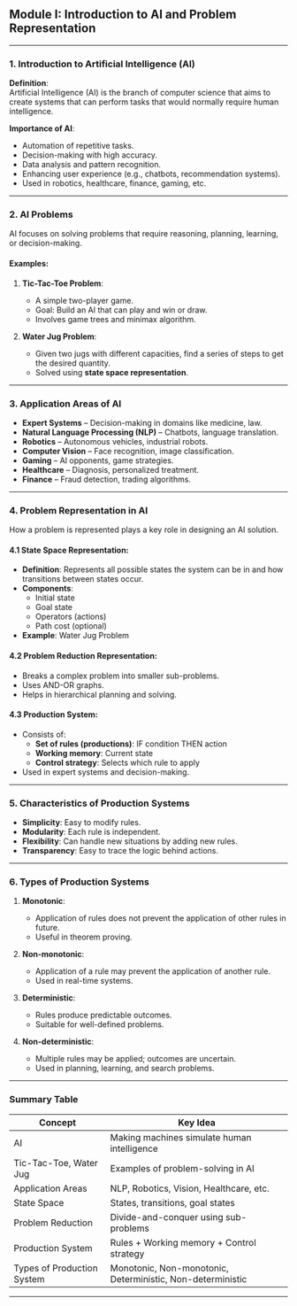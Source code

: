 ## Module I: Introduction to AI and Problem Representation

---

### 1. Introduction to Artificial Intelligence (AI)

**Definition**:  
Artificial Intelligence (AI) is the branch of computer science that aims to create systems that can perform tasks that would normally require human intelligence.

**Importance of AI**:
- Automation of repetitive tasks.
- Decision-making with high accuracy.
- Data analysis and pattern recognition.
- Enhancing user experience (e.g., chatbots, recommendation systems).
- Used in robotics, healthcare, finance, gaming, etc.

---

### 2. AI Problems

AI focuses on solving problems that require reasoning, planning, learning, or decision-making.

#### Examples:

1. **Tic-Tac-Toe Problem**:
   - A simple two-player game.
   - Goal: Build an AI that can play and win or draw.
   - Involves game trees and minimax algorithm.

2. **Water Jug Problem**:
   - Given two jugs with different capacities, find a series of steps to get the desired quantity.
   - Solved using **state space representation**.

---

### 3. Application Areas of AI

- **Expert Systems** – Decision-making in domains like medicine, law.
- **Natural Language Processing (NLP)** – Chatbots, language translation.
- **Robotics** – Autonomous vehicles, industrial robots.
- **Computer Vision** – Face recognition, image classification.
- **Gaming** – AI opponents, game strategies.
- **Healthcare** – Diagnosis, personalized treatment.
- **Finance** – Fraud detection, trading algorithms.

---

### 4. Problem Representation in AI

How a problem is represented plays a key role in designing an AI solution.

#### 4.1 State Space Representation:

- **Definition**: Represents all possible states the system can be in and how transitions between states occur.
- **Components**:
  - Initial state
  - Goal state
  - Operators (actions)
  - Path cost (optional)
- **Example**: Water Jug Problem

#### 4.2 Problem Reduction Representation:

- Breaks a complex problem into smaller sub-problems.
- Uses AND-OR graphs.
- Helps in hierarchical planning and solving.

#### 4.3 Production System:

- Consists of:
  - **Set of rules (productions)**: IF condition THEN action
  - **Working memory**: Current state
  - **Control strategy**: Selects which rule to apply
- Used in expert systems and decision-making.

---

### 5. Characteristics of Production Systems

- **Simplicity**: Easy to modify rules.
- **Modularity**: Each rule is independent.
- **Flexibility**: Can handle new situations by adding new rules.
- **Transparency**: Easy to trace the logic behind actions.

---

### 6. Types of Production Systems

1. **Monotonic**:
   - Application of rules does not prevent the application of other rules in future.
   - Useful in theorem proving.

2. **Non-monotonic**:
   - Application of a rule may prevent the application of another rule.
   - Used in real-time systems.

3. **Deterministic**:
   - Rules produce predictable outcomes.
   - Suitable for well-defined problems.

4. **Non-deterministic**:
   - Multiple rules may be applied; outcomes are uncertain.
   - Used in planning, learning, and search problems.

---

### Summary Table

| **Concept**                | **Key Idea**                                               |
| -------------------------- | ---------------------------------------------------------- |
| AI                         | Making machines simulate human intelligence                |
| Tic-Tac-Toe, Water Jug     | Examples of problem-solving in AI                          |
| Application Areas          | NLP, Robotics, Vision, Healthcare, etc.                    |
| State Space                | States, transitions, goal states                           |
| Problem Reduction          | Divide-and-conquer using sub-problems                      |
| Production System          | Rules + Working memory + Control strategy                  |
| Types of Production System | Monotonic, Non-monotonic, Deterministic, Non-deterministic |

---
